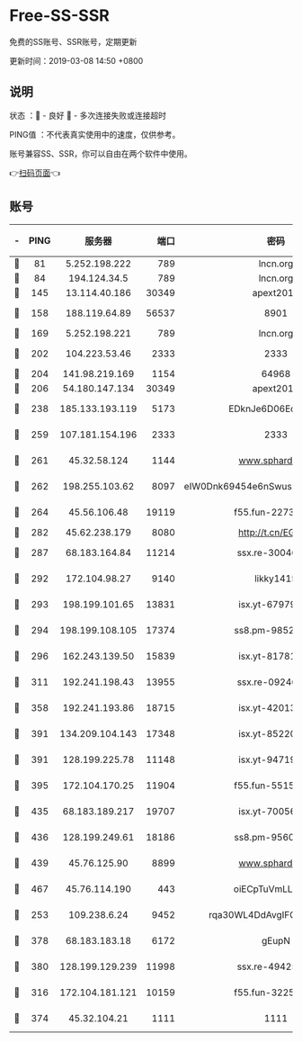 # Free-SS-SSR

免费的SS账号、SSR账号，定期更新

更新时间：2019-03-08 14:50 +0800

## 说明

状态     ：🙂 - 良好 🙁 - 多次连接失败或连接超时

PING值   ：不代表真实使用中的速度，仅供参考。

账号兼容SS、SSR，你可以自由在两个软件中使用。

👉[扫码页面](https://liesauer.github.io/Free-SS-SSR/)👈

## 账号

|-|PING|服务器|端口|密码|加密方式|区域|
|:----:|:----:|:-----:|-----:|:----:|:----:|:----:|
|🙂|81|5.252.198.222|789|lncn.org|rc4|JP|
|🙂|84|194.124.34.5|789|lncn.org|rc4|JP|
|🙂|145|13.114.40.186|30349|apext2019|chacha20|JP|
|🙂|158|188.119.64.89|56537|8901|aes-256-cfb|RU|
|🙂|169|5.252.198.221|789|lncn.org|rc4|JP|
|🙂|202|104.223.53.46|2333|2333|aes-256-cfb|US|
|🙂|204|141.98.219.169|1154|64968|chacha20|US|
|🙂|206|54.180.147.134|30349|apext2019|chacha20|KR|
|🙂|238|185.133.193.119|5173|EDknJe6D06EoWDaw|aes-256-cfb|US|
|🙂|259|107.181.154.196|2333|2333|aes-256-cfb|US|
|🙂|261|45.32.58.124|1144|www.sphard.com|aes-256-cfb|JP|
|🙂|262|198.255.103.62|8097|eIW0Dnk69454e6nSwuspv9DmS201tQ0D|aes-256-cfb|US|
|🙂|264|45.56.106.48|19119|f55.fun-22731576|aes-256-cfb|US|
|🙂|282|45.62.238.179|8080|http://t.cn/EGJIyrl|rc4-md5|CA|
|🙂|287|68.183.164.84|11214|ssx.re-30046337|aes-256-cfb|US|
|🙂|292|172.104.98.27|9140|likky1415|aes-256-cfb|JP|
|🙂|293|198.199.101.65|13831|isx.yt-67979439|aes-256-cfb|US|
|🙂|294|198.199.108.105|17374|ss8.pm-98527684|aes-256-cfb|US|
|🙂|296|162.243.139.50|15839|isx.yt-81781713|aes-256-cfb|US|
|🙂|311|192.241.198.43|13955|ssx.re-09246977|aes-256-cfb|US|
|🙂|358|192.241.193.86|18715|isx.yt-42013662|aes-256-cfb|US|
|🙂|391|134.209.104.143|17348|isx.yt-85220846|aes-256-cfb|SG|
|🙂|391|128.199.225.78|11148|isx.yt-94719488|aes-256-cfb|SG|
|🙂|395|172.104.170.25|11904|f55.fun-55158712|aes-256-cfb|SG|
|🙂|435|68.183.189.217|19707|isx.yt-70056316|aes-256-cfb|SG|
|🙂|436|128.199.249.61|18186|ss8.pm-95603573|aes-256-cfb|SG|
|🙂|439|45.76.125.90|8899|www.sphard.com|aes-256-cfb|AU|
|🙂|467|45.76.114.190|443|oiECpTuVmLLxk4Ts|aes-256-cfb|AU|
|🙂|253|109.238.6.24|9452|rqa30WL4DdAvgIFG6Fs3znzTa|aes-256-cfb|FR|
|🙂|378|68.183.183.18|6172|gEupN|aes-256-cfb|SG|
|🙂|380|128.199.129.239|11998|ssx.re-49425737|aes-256-cfb|SG|
|🙁|316|172.104.181.121|10159|f55.fun-32253878|aes-256-cfb|SG|
|🙁|374|45.32.104.21|1111|1111|aes-256-cfb|SG|
